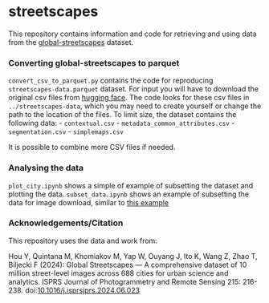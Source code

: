 # streetscapes
This repository contains information and code for retrieving and using data from the [global-streetscapes](https://github.com/ualsg/global-streetscapes/tree/main) dataset. 

### Converting global-streetscapes to parquet

`convert_csv_to_parquet.py` contains the code for reproducing `streetscapes-data.parquet` dataset. 
For input you will have to download the original csv files from [hugging face](https://huggingface.co/datasets/NUS-UAL/global-streetscapes/tree/main/data). The code looks for these csv files in `../streetscapes-data`, which you may need to create yourself or change the path to the location of the files. 
To limit size, the dataset contains the following data:
    - `contextual.csv`
    - `metadata_common_attributes.csv`
    - `segmentation.csv`
    - `simplemaps.csv`

It is possible to combine more CSV files if needed. 

### Analysing the data

`plot_city.ipynb` shows a simple of example of subsetting the dataset and plotting the data. 
`subset_data.ipynb` shows an example of subsetting the data for image download, similar to [this example](https://github.com/ualsg/global-streetscapes/blob/main/code/download_imgs/sample_subset_download.ipynb)

### Acknowledgements/Citation

This repository uses the data and work from:

Hou Y, Quintana M, Khomiakov M, Yap W, Ouyang J, Ito K, Wang Z, Zhao T, Biljecki F (2024): Global Streetscapes — A comprehensive dataset of 10 million street-level images across 688 cities for urban science and analytics. ISPRS Journal of Photogrammetry and Remote Sensing 215: 216-238. doi:[10.1016/j.isprsjprs.2024.06.023](https://doi.org/10.1016/j.isprsjprs.2024.06.023)
